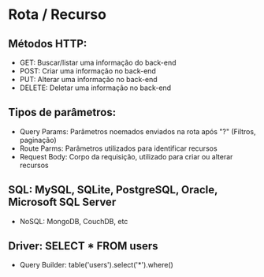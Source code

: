 #  Rota / Recurso

## Métodos HTTP: 
* GET: Buscar/listar uma informação do back-end
* POST: Criar uma informação no back-end
* PUT: Alterar uma informação no back-end
* DELETE: Deletar uma informação no back-end

## Tipos de parâmetros:
* Query Params: Parâmetros noemados enviados na rota após "?" (Filtros, paginação)
* Route Parms: Parâmetros utilizados para identificar recursos
* Request Body: Corpo da requisição, utilizado para criar ou alterar recursos

## SQL: MySQL, SQLite, PostgreSQL, Oracle, Microsoft SQL Server
* NoSQL: MongoDB, CouchDB, etc

## Driver: SELECT * FROM users
* Query Builder: table('users').select('*').where()